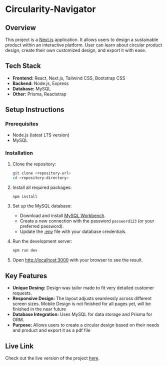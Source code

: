 # Circularity-Navigator

## Overview
This project is a [Next.js](https://nextjs.org/) application. It allows users to design a sustainable product within an interactive platform. User can learn about circular product design, create their own customized design, and export it with ease.


## Tech Stack
- **Frontend:** React, Next.js, Tailwind CSS, Bootstrap CSS
- **Backend:** Node.js, Express
- **Database:** MySQL
- **Other:** Prisma, Reactstrap

## Setup Instructions
### Prerequisites
- Node.js (latest LTS version)
- MySQL

### Installation
1. Clone the repository:
    ```bash
    git clone <repository-url>
    cd <repository-directory>
    ```

2. Install all required packages:
    ```bash
    npm install
    ```

3. Set up the MySQL database:
    - Download and install [MySQL Workbench](https://dev.mysql.com/downloads/workbench/).
    - Create a new connection with the password `password123` (or your preferred password).
    - Update the [.env](http://_vscodecontentref_/0) file with your database credentials.

4. Run the development server:
    ```bash
    npm run dev
    ```

5. Open [http://localhost:3000](http://localhost:3000) with your browser to see the result.

## Key Features
- **Unique Desing:** Design was tailor made to fit very detailed customer requests.
- **Responsive Design:** The layout adjusts seamlessly across different screen sizes. Mobile Design is not finished for all pages yet, will be finished in the near future
- **Database Integration:** Uses MySQL for data storage and Prisma for ORM.
- **Purpose:** Allows users to create a circular design based on their needs and product and export it as a pdf file

## Live Link
Check out the live version of the project [here](https://www.circularity-navigator.com).
